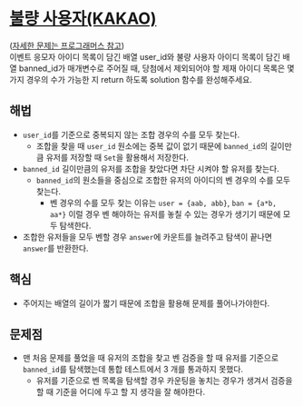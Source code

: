 # [불량 사용자(KAKAO)](https://github.com/malvr00/Java-algorithm/blob/master/programmers/level3/step23/src/Main.java)

([자세한 문제는 프로그래머스 참고](https://school.programmers.co.kr/learn/courses/30/lessons/64064)) <br/>
이벤트 응모자 아이디 목록이 담긴 배열 user_id와 불량 사용자 아이디 목록이 담긴 배열 banned_id가 매개변수로 주어질 때, 당첨에서 제외되어야 할 제재 아이디 목록은 몇가지 경우의 수가 가능한 지 return 하도록 solution 함수를 완성해주세요.

## 해법
* `user_id`를 기준으로 중복되지 않는 조합 경우의 수를 모두 찾는다.
  * 조합을 찾을 때 `user_id` 원소에는 중복 값이 없기 때문에 `banned_id`의 길이만큼 유저를 저장할 때 `Set`을 활용해서 저장한다.
* `banned_id` 길이만큼의 유저를 조합을 찾았다면 차단 시켜야 할 유저를 찾는다.
  * `banned_id`의 원소들을 중심으로 조합한 유저의 아이디의 벤 경우의 수를 모두 찾는다.
    * 벤 경우의 수를 모두 찾는 이유는 `user = {aab, abb}`, `ban = {a*b, aa*}` 이럴 경우 벤 해야하는 유저를 놓칠 수 있는 경우가 생기기 때문에 모두 탐색한다.
* 조합한 유저들을 모두 벤할 경우 `answer`에 카운트를 늘려주고 탐색이 끝나면 `answer`를 반환한다.

## 핵심
* 주어지는 배열의 길이가 짧기 때문에 조합을 활용해 문제를 풀어나가야한다.

## 문제점
* 맨 처음 문제를 풀었을 때 유저의 조합을 찾고 벤 검증을 할 때 유저를 기준으로 `banned_id`를 탐색했는데 통합 테스트에서 3 개를 통과하지 못했다.
  * 유저를 기준으로 벤 목록을 탐색할 경우 카운팅을 놓치는 경우가 생겨서 검증을 할 때 기준을 어디에 두고 할 지 생각을 잘 해야한다.